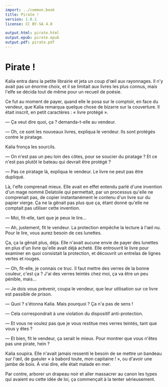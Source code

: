 ```yaml
---
import: ../common.book
title: Pirate !
version: 1.0.1
license: CC BY-SA 4.0

output.html: pirate.html
output.epub: pirate.epub
output.pdf: pirate.pdf
---
```


Pirate !
========

Kalia entra dans la petite librairie et jeta un coup d'œil aux
rayonnages. Il n'y avait pas un énorme choix, et il se limitait aux
livres les plus connus, mais l'elfe se décida tout de même pour un
recueil de poésie. 

Ce fut au moment de payer, quand elle le posa sur le comptoir, en face
du vendeur, que Kalia remarqua quelque chose de bizarre sur la
couverture. Il était inscrit, en petit caractères : « livre protégé ».

— Ça veut dire quoi, ça ? demanda-t-elle au vendeur.

— Oh, ce sont les nouveaux livres, expliqua le vendeur. Ils sont
protégés contre le piratage.

Kalia fronça les sourcils.

— On n'est pas un peu loin des côtes, pour se soucier du piratage ? Et ce n'est pas plutôt le bateau qui devrait être protégé ?

— Pas ce piratage là, expliqua le vendeur. Le livre ne peut pas être
dupliqué.

Là, l'elfe comprenait mieux. Elle avait en effet entendu parlé d'une
invention d'un mage nommé Delatoile qui permettait, par un processus
qu'elle ne comprenait pas, de copier instantanément le contenu d'un
livre sur du papier vierge. Ça ne la gênait pas plus que ça, étant donné qu'elle ne comptait pas
utiliser cette invention. 

— Moi, fit-elle, tant que je peux le lire...

— Ah, justement, fit le vendeur. La protection empêche la lecture à
l'œil nu. Pour le lire, vous aurez besoin de ces lunettes.

Ça, ça la gênait plus, déja. Elle n'avait aucune envie de payer des
lunettes en plus d'un livre qu'elle avait déjà acheté. Elle entrouvrit
le livre pour examiner en quoi consistait la protection, et découvrit
un entrelas de lignes vertes et rouges. 

— Oh, fit-elle, je connais ce truc. Il faut mettre des verres de
  la bonne couleur, c'est ça ? J'ai des verres teintés chez moi, ça va
  être un peu pénible, mais...

— Je dois vous prévenir, coupa le vendeur, que leur utilisation sur ce
livre est passible de prison.

— Quoi ? s'étonna Kalia. Mais pourquoi ? Ça n'a pas de sens !

— Cela correspondrait à une violation du dispositif
anti-protection.

— Et vous ne voulez pas que je vous restitue mes verres teintés,
tant que vous y êtes ?

— Et bien, fit le vendeur, ça serait le mieux. Pour montrer que vous
n'êtes pas une pirate, hein ?

Kalia soupira. Elle n'avait jamais ressenti le besoin de se mettre un
bandeau sur l'œil, de gueuler « à babord toute, mon capitaine ! », ou
d'avoir une jambe de bois. À vrai dire, elle était malade en mer.

Par contre, arborer un drapeau noir et aller massacrer au canon les
types qui avaient eu cette idée de loi, ça commençait à la tenter 
sérieusement.

